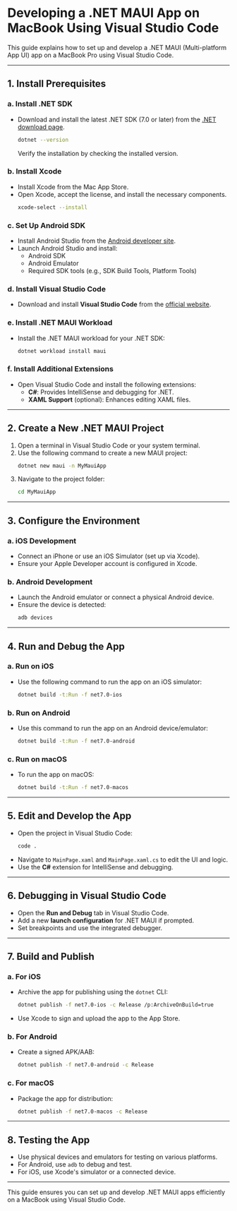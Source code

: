 # Developing a .NET MAUI App on MacBook Using Visual Studio Code

This guide explains how to set up and develop a .NET MAUI (Multi-platform App UI) app on a MacBook Pro using Visual Studio Code.

---

## 1. Install Prerequisites

### a. Install .NET SDK
- Download and install the latest .NET SDK (7.0 or later) from the [.NET download page](https://dotnet.microsoft.com/download).
  ```bash
  dotnet --version
  ```
  Verify the installation by checking the installed version.

### b. Install Xcode
- Install Xcode from the Mac App Store.
- Open Xcode, accept the license, and install the necessary components.
  ```bash
  xcode-select --install
  ```

### c. Set Up Android SDK
- Install Android Studio from the [Android developer site](https://developer.android.com/studio).
- Launch Android Studio and install:
  - Android SDK
  - Android Emulator
  - Required SDK tools (e.g., SDK Build Tools, Platform Tools)

### d. Install Visual Studio Code
- Download and install **Visual Studio Code** from the [official website](https://code.visualstudio.com/).

### e. Install .NET MAUI Workload
- Install the .NET MAUI workload for your .NET SDK:
  ```bash
  dotnet workload install maui
  ```

### f. Install Additional Extensions
- Open Visual Studio Code and install the following extensions:
  - **C#**: Provides IntelliSense and debugging for .NET.
  - **XAML Support** (optional): Enhances editing XAML files.

---

## 2. Create a New .NET MAUI Project

1. Open a terminal in Visual Studio Code or your system terminal.
2. Use the following command to create a new MAUI project:
   ```bash
   dotnet new maui -n MyMauiApp
   ```
3. Navigate to the project folder:
   ```bash
   cd MyMauiApp
   ```

---

## 3. Configure the Environment

### a. iOS Development
- Connect an iPhone or use an iOS Simulator (set up via Xcode).
- Ensure your Apple Developer account is configured in Xcode.

### b. Android Development
- Launch the Android emulator or connect a physical Android device.
- Ensure the device is detected:
  ```bash
  adb devices
  ```

---

## 4. Run and Debug the App

### a. Run on iOS
- Use the following command to run the app on an iOS simulator:
  ```bash
  dotnet build -t:Run -f net7.0-ios
  ```

### b. Run on Android
- Use this command to run the app on an Android device/emulator:
  ```bash
  dotnet build -t:Run -f net7.0-android
  ```

### c. Run on macOS
- To run the app on macOS:
  ```bash
  dotnet build -t:Run -f net7.0-macos
  ```

---

## 5. Edit and Develop the App

- Open the project in Visual Studio Code:
  ```bash
  code .
  ```
- Navigate to `MainPage.xaml` and `MainPage.xaml.cs` to edit the UI and logic.
- Use the **C#** extension for IntelliSense and debugging.

---

## 6. Debugging in Visual Studio Code

- Open the **Run and Debug** tab in Visual Studio Code.
- Add a new **launch configuration** for .NET MAUI if prompted.
- Set breakpoints and use the integrated debugger.

---

## 7. Build and Publish

### a. For iOS
- Archive the app for publishing using the `dotnet` CLI:
  ```bash
  dotnet publish -f net7.0-ios -c Release /p:ArchiveOnBuild=true
  ```
- Use Xcode to sign and upload the app to the App Store.

### b. For Android
- Create a signed APK/AAB:
  ```bash
  dotnet publish -f net7.0-android -c Release
  ```

### c. For macOS
- Package the app for distribution:
  ```bash
  dotnet publish -f net7.0-macos -c Release
  ```

---

## 8. Testing the App

- Use physical devices and emulators for testing on various platforms.
- For Android, use `adb` to debug and test.
- For iOS, use Xcode's simulator or a connected device.

---

This guide ensures you can set up and develop .NET MAUI apps efficiently on a MacBook using Visual Studio Code.
